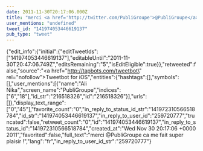 ```yaml
---
date: 2011-11-30T20:17:06.000Z
title: "merci <a href='http://twitter.com/PubliGroupe'>@PubliGroupe</a> ca me fait super plaisir !″"
user_mentions: "undefined"
tweet_id: "141974053446619137"
pub_type: "tweet"
---
```

{"edit_info":{"initial":{"editTweetIds":["141974053446619137"],"editableUntil":"2011-11-30T20:47:06.749Z","editsRemaining":"5","isEditEligible":true}},"retweeted":false,"source":"<a href=\"http://tapbots.com/tweetbot\" rel=\"nofollow\">Tweetbot for iOS</a>","entities":{"hashtags":[],"symbols":[],"user_mentions":[{"name":"Ali Nika","screen_name":"PubliGroupe","indices":["6","18"],"id_str":"216518326","id":"216518326"}],"urls":[]},"display_text_range":["0","45"],"favorite_count":"0","in_reply_to_status_id_str":"141972310566518784","id_str":"141974053446619137","in_reply_to_user_id":"259720777","truncated":false,"retweet_count":"0","id":"141974053446619137","in_reply_to_status_id":"141972310566518784","created_at":"Wed Nov 30 20:17:06 +0000 2011","favorited":false,"full_text":"merci @PubliGroupe ca me fait super plaisir !","lang":"fr","in_reply_to_user_id_str":"259720777"}

